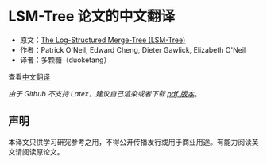 # LSM-Tree 论文的中文翻译
- 原文：[The Log-Structured Merge-Tree (LSM-Tree)](https://www.cs.umb.edu/~poneil/lsmtree.pdf)
- 作者：Patrick O'Neil, Edward Cheng, Dieter Gawlick, Elizabeth O'Neil
- 译者：多颗糖（duoketang）

查看[中文翻译](https://github.com/tangwz/LSM-Tree-CN/blob/main/LSM-Tree-CN.md)

*由于 Github 不支持 Latex，建议自己渲染或者下载 [pdf 版本](https://github.com/tangwz/LSM-Tree-CN/blob/main/LSM-Tree-CN.pdf)*。

## 声明
本译文只供学习研究参考之用，不得公开传播发行或用于商业用途。有能力阅读英文请阅读原论文。
